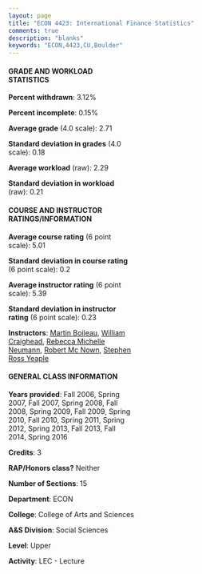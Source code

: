 ```yaml
---
layout: page
title: "ECON 4423: International Finance Statistics"
comments: true
description: "blanks"
keywords: "ECON,4423,CU,Boulder"
---
```

<head>
<script src="https://ajax.googleapis.com/ajax/libs/jquery/2.1.3/jquery.min.js"></script>
<script src="https://dl.dropboxusercontent.com/s/pc42nxpaw1ea4o9/highcharts.js?dl=0"></script>
<!-- <script src="../assets/js/highcharts.js"></script> -->
<style type="text/css">@font-face {
	font-family: "Bebas Neue";
	src: url(https://www.filehosting.org/file/details/544349/BebasNeue Regular.otf) format("opentype");
	}
	h1.Bebas { 
		font-family: "Bebas Neue", Verdana, Tahoma;
	}
</style>
</head>
<body>
	<div id="container" style="float: right; width: 45%; height: 88%; margin-left: 2.5%; margin-right: 2.5%;"></div>
	<script language="JavaScript">
		$(document).ready(function() {
		var chart = {type: 'column'};
		var title = {text: 'Grade Distribution'};
		var xAxis = {categories: ['A','B','C','D','F'],crosshair: true};
		var yAxis = {min: 0,title: {text: 'Percentage'}};
		var tooltip = {headerFormat: '<center><b><span style="font-size:20px">{point.key}</span></b></center>',
		               pointFormat: '<td style="padding:0"><b>{point.y:.1f}%</b></td>',
		               footerFormat: '</table>',shared: true,useHTML: true};
		var plotOptions = {column: {pointPadding: 0.0,borderWidth: 0}};  
		var credits = {enabled: false};var series= [{name: 'Percent',data: [22.66,39.5,30.01,4.9,2.79,]}];
		var json = {};
		json.chart = chart;
		json.title = title;
		json.tooltip = tooltip;
		json.xAxis = xAxis;
		json.yAxis = yAxis;  
		json.series = series;
		json.plotOptions = plotOptions;  
		json.credits = credits;
		$('#container').highcharts(json);
	});
	</script>
</body>
			   
#### GRADE AND WORKLOAD STATISTICS

**Percent withdrawn**: 3.12%

**Percent incomplete**: 0.15%

**Average grade** (4.0 scale): 2.71

**Standard deviation in grades** (4.0 scale): 0.18

**Average workload** (raw): 2.29

**Standard deviation in workload** (raw): 0.21

#### COURSE AND INSTRUCTOR RATINGS/INFORMATION

**Average course rating** (6 point scale): 5.01

**Standard deviation in course rating** (6 point scale): 0.2

**Average instructor rating** (6 point scale): 5.39

**Standard deviation in instructor rating** (6 point scale): 0.23

**Instructors**: <a href='../../instructors/Martin_Boileau'>Martin Boileau</a>, <a href='../../instructors/William_Craighead'>William Craighead</a>, <a href='../../instructors/Rebecca_Michelle_Neumann'>Rebecca Michelle Neumann</a>, <a href='../../instructors/Robert_Mc_Nown'>Robert Mc Nown</a>, <a href='../../instructors/Stephen_Ross_Yeaple'>Stephen Ross Yeaple</a>

#### GENERAL CLASS INFORMATION

**Years provided**: Fall 2006, Spring 2007, Fall 2007, Spring 2008, Fall 2008, Spring 2009, Fall 2009, Spring 2010, Fall 2010, Spring 2011, Spring 2012, Spring 2013, Fall 2013, Fall 2014, Spring 2016

**Credits**: 3

**RAP/Honors class?** Neither

**Number of Sections**: 15

**Department**: ECON

**College**: College of Arts and Sciences

**A&S Division**: Social Sciences

**Level**: Upper

**Activity**: LEC - Lecture
